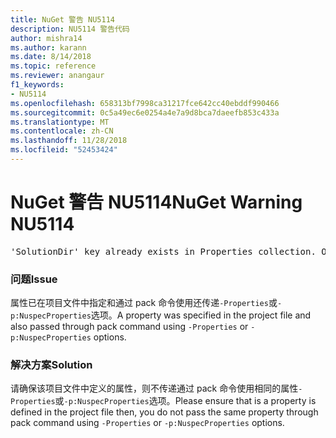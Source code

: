 ```yaml
---
title: NuGet 警告 NU5114
description: NU5114 警告代码
author: mishra14
ms.author: karann
ms.date: 8/14/2018
ms.topic: reference
ms.reviewer: anangaur
f1_keywords:
- NU5114
ms.openlocfilehash: 658313bf7998ca31217fce642cc40ebddf990466
ms.sourcegitcommit: 0c5a49ec6e0254a4e7a9d8bca7daeefb853c433a
ms.translationtype: MT
ms.contentlocale: zh-CN
ms.lasthandoff: 11/28/2018
ms.locfileid: "52453424"
---
```

# <a name="nuget-warning-nu5114"></a><span data-ttu-id="8ed8a-103">NuGet 警告 NU5114</span><span class="sxs-lookup"><span data-stu-id="8ed8a-103">NuGet Warning NU5114</span></span>
<pre>'SolutionDir' key already exists in Properties collection. Overriding value.</pre>

### <a name="issue"></a><span data-ttu-id="8ed8a-104">问题</span><span class="sxs-lookup"><span data-stu-id="8ed8a-104">Issue</span></span>

<span data-ttu-id="8ed8a-105">属性已在项目文件中指定和通过 pack 命令使用还传递`-Properties`或`-p:NuspecProperties`选项。</span><span class="sxs-lookup"><span data-stu-id="8ed8a-105">A property was specified in the project file and also passed through pack command using `-Properties` or `-p:NuspecProperties` options.</span></span> 


### <a name="solution"></a><span data-ttu-id="8ed8a-106">解决方案</span><span class="sxs-lookup"><span data-stu-id="8ed8a-106">Solution</span></span>

<span data-ttu-id="8ed8a-107">请确保该项目文件中定义的属性，则不传递通过 pack 命令使用相同的属性`-Properties`或`-p:NuspecProperties`选项。</span><span class="sxs-lookup"><span data-stu-id="8ed8a-107">Please ensure that is a property is defined in the project file then, you do not pass the same property through pack command using `-Properties` or `-p:NuspecProperties` options.</span></span> 

